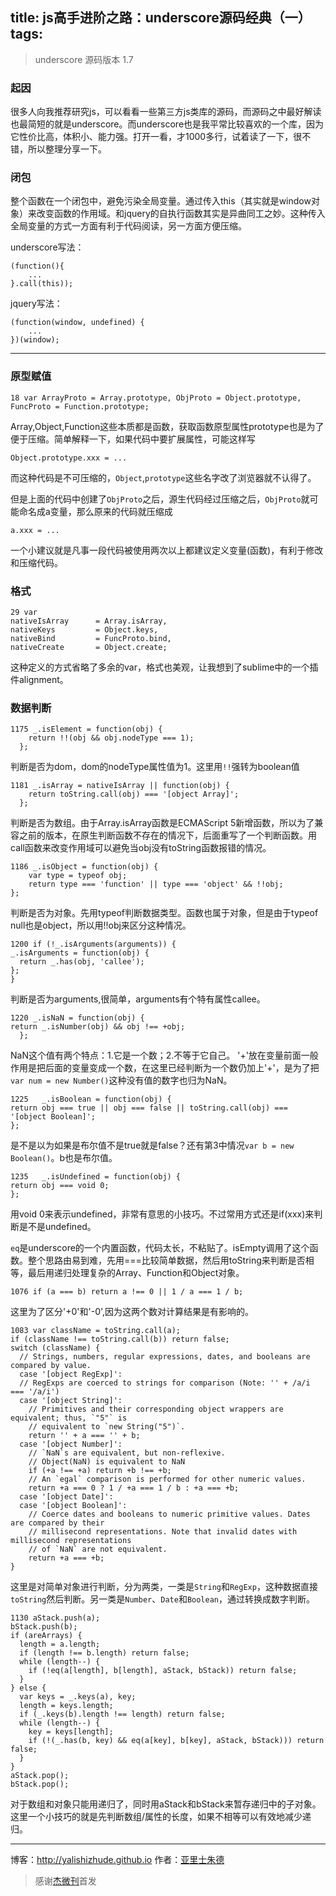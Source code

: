 title: js高手进阶之路：underscore源码经典（一）
tags:
---
>underscore 源码版本 1.7

### 起因
很多人向我推荐研究js，可以看看一些第三方js类库的源码，而源码之中最好解读也最简短的就是underscore。而underscore也是我平常比较喜欢的一个库，因为它性价比高，体积小、能力强。打开一看，才1000多行，试着读了一下，很不错，所以整理分享一下。

### 闭包
整个函数在一个闭包中，避免污染全局变量。通过传入this（其实就是window对象）来改变函数的作用域。和jquery的自执行函数其实是异曲同工之妙。这种传入全局变量的方式一方面有利于代码阅读，另一方面方便压缩。

underscore写法：

    (function(){
        ...
    }.call(this));

jquery写法：

    (function(window, undefined) {
        ...
    })(window);
<!-- more -->

- - -
### 原型赋值
    18 var ArrayProto = Array.prototype, ObjProto = Object.prototype, FuncProto = Function.prototype;

Array,Object,Function这些本质都是函数，获取函数原型属性prototype也是为了便于压缩。简单解释一下，如果代码中要扩展属性，可能这样写
    
    Object.prototype.xxx = ...

而这种代码是不可压缩的，`Object`,`prototype`这些名字改了浏览器就不认得了。

但是上面的代码中创建了`ObjProto`之后，源生代码经过压缩之后，`ObjProto`就可能命名成a变量，那么原来的代码就压缩成

    a.xxx = ...

一个小建议就是凡事一段代码被使用两次以上都建议定义变量(函数)，有利于修改和压缩代码。

### 格式

    29 var
    nativeIsArray      = Array.isArray,
    nativeKeys         = Object.keys,
    nativeBind         = FuncProto.bind,
    nativeCreate       = Object.create;

这种定义的方式省略了多余的var，格式也美观，让我想到了sublime中的一个插件alignment。

### 数据判断

    1175 _.isElement = function(obj) {
        return !!(obj && obj.nodeType === 1);
      };
判断是否为dom，dom的nodeType属性值为1。这里用`!!`强转为boolean值

    1181 _.isArray = nativeIsArray || function(obj) {
        return toString.call(obj) === '[object Array]';
      };
判断是否为数组。由于Array.isArray函数是ECMAScript 5新增函数，所以为了兼容之前的版本，在原生判断函数不存在的情况下，后面重写了一个判断函数。用call函数来改变作用域可以避免当obj没有toString函数报错的情况。

    1186 _.isObject = function(obj) {
        var type = typeof obj;
        return type === 'function' || type === 'object' && !!obj;
    };
判断是否为对象。先用typeof判断数据类型。函数也属于对象，但是由于typeof null也是object，所以用!!obj来区分这种情况。

    1200 if (!_.isArguments(arguments)) {
    _.isArguments = function(obj) {
      return _.has(obj, 'callee');
    };
    }
判断是否为arguments,很简单，arguments有个特有属性callee。

    1220 _.isNaN = function(obj) {
    return _.isNumber(obj) && obj !== +obj;
      };
NaN这个值有两个特点：1.它是一个数；2.不等于它自己。
'+'放在变量前面一般作用是把后面的变量变成一个数，在这里已经判断为一个数仍加上'+'，是为了把`var num = new Number()`这种没有值的数字也归为NaN。

    1225   _.isBoolean = function(obj) {
    return obj === true || obj === false || toString.call(obj) === '[object Boolean]';
    };
是不是以为如果是布尔值不是true就是false？还有第3中情况`var b = new Boolean()`。b也是布尔值。

    1235   _.isUndefined = function(obj) {
    return obj === void 0;
    };
用void 0来表示undefined，非常有意思的小技巧。不过常用方式还是if(xxx)来判断是不是undefined。

`eq`是underscore的一个内置函数，代码太长，不粘贴了。isEmpty调用了这个函数。整个思路由易到难，先用===比较简单数据，然后用toString来判断是否相等，最后用递归处理复杂的Array、Function和Object对象。

    1076 if (a === b) return a !== 0 || 1 / a === 1 / b;
这里为了区分'+0'和'-0',因为这两个数对计算结果是有影响的。
    
    1083 var className = toString.call(a);
    if (className !== toString.call(b)) return false;
    switch (className) {
      // Strings, numbers, regular expressions, dates, and booleans are compared by value.
      case '[object RegExp]':
      // RegExps are coerced to strings for comparison (Note: '' + /a/i === '/a/i')
      case '[object String]':
        // Primitives and their corresponding object wrappers are equivalent; thus, `"5"` is
        // equivalent to `new String("5")`.
        return '' + a === '' + b;
      case '[object Number]':
        // `NaN`s are equivalent, but non-reflexive.
        // Object(NaN) is equivalent to NaN
        if (+a !== +a) return +b !== +b;
        // An `egal` comparison is performed for other numeric values.
        return +a === 0 ? 1 / +a === 1 / b : +a === +b;
      case '[object Date]':
      case '[object Boolean]':
        // Coerce dates and booleans to numeric primitive values. Dates are compared by their
        // millisecond representations. Note that invalid dates with millisecond representations
        // of `NaN` are not equivalent.
        return +a === +b;
    }
这里是对简单对象进行判断，分为两类，一类是`String`和`RegExp`，这种数据直接`toString`然后判断。另一类是`Number`、`Date`和`Boolean`，通过转换成数字判断。

    1130 aStack.push(a);
    bStack.push(b);
    if (areArrays) {
      length = a.length;
      if (length !== b.length) return false;
      while (length--) {
        if (!eq(a[length], b[length], aStack, bStack)) return false;
      }
    } else {
      var keys = _.keys(a), key;
      length = keys.length;
      if (_.keys(b).length !== length) return false;
      while (length--) {
        key = keys[length];
        if (!(_.has(b, key) && eq(a[key], b[key], aStack, bStack))) return false;
      }
    }
    aStack.pop();
    bStack.pop();
对于数组和对象只能用递归了，同时用aStack和bStack来暂存递归中的子对象。这里一个小技巧的就是先判断数组/属性的长度，如果不相等可以有效地减少递归。

- - - 
博客：http://yalishizhude.github.io
作者：[亚里士朱德](http://yalishizhude.github.io/about/)

>感谢[杰微刊](http://www.jointforce.com/jfperiodical/openhome)首发
